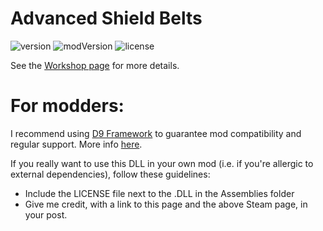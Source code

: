 # Advanced Shield Belts
![version](https://img.shields.io/badge/RimWorld-1.1-brightgreen.svg) ![modVersion](https://img.shields.io/badge/Mod%20version-1.1.2-brightgreen.svg) ![license](https://img.shields.io/badge/License-Custom-blue.svg)

See the [Workshop page](https://steamcommunity.com/sharedfiles/filedetails/?id=1417354001) for more details.

# For modders:
I recommend using [D9 Framework](https://github.com/dninemfive/d9framework) to guarantee mod compatibility and regular support. More info [here](https://github.com/dninemfive/d9framework/wiki/Miscellaneous#rangedshieldbelt).

If you really want to use this DLL in your own mod (i.e. if you're allergic to external dependencies), follow these guidelines:
- Include the LICENSE file next to the .DLL in the Assemblies folder
- Give me credit, with a link to this page and the above Steam page, in your post.